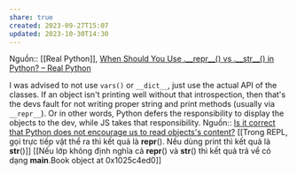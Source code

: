 ```yaml
---
share: true
created: 2023-09-27T15:07
updated: 2023-10-30T14:30
---
```

Nguồn:: [[Real Python]], [When Should You Use .\_\_repr\_\_() vs .\_\_str\_\_() in Python? – Real Python](https://realpython.com/python-repr-vs-str/)

I was advised to not use `vars()` or `__dict__`, just use the actual API of the classes. If an object isn't printing well without that introspection, then that's the devs fault for not writing proper string and print methods (usually via `__repr__`). Or in other words, Python defers the responsibility to display the objects to the dev, while JS takes that responsibility.
Nguồn:: [Is it correct that Python does not encourage us to read objects's content?](https://langdev.stackexchange.com/q/2966/223)
[[Trong REPL, gọi trực tiếp vật thể ra thì kết quả là __repr__(). Nếu dùng print thì kết quả là __str__()]]
[[Nếu lớp không định nghĩa cả __repr__() và __str__() thì kết quả trả về có dạng __main__.Book object at 0x1025c4ed0]] 
